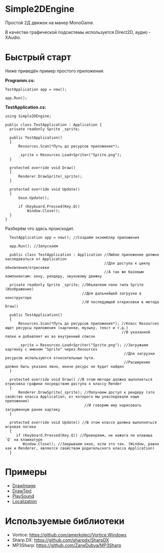 # Simple2DEngine
Простой 2Д движок на манер MonoGame.

В качестве графической подсистемы используется Direct2D, аудио - XAudio.

# Быстрый старт
Ниже приведён пример простого приложения.

**Programm.cs:**
```
TestApplication app = new();

app.Run();
```

**TestApplication.cs:**
```
﻿using Simple2DEngine;

public class TestApplication : Application {
  private readonly Sprite _sprite;

  public TestApplication()
  {
      Resources.Scan(*Путь до ресурсов приложения*);

      _sprite = Resources.Load<Sprite>("Sprite.png");
  }

  protected override void Draw()
  {      
      Renderer.DrawSprite(_sprite);
  }

  protected override void Update()
  {
      base.Update();

      if (Keyboard.Pressed(Key.Q))
          Window.Close();
  }
}
```

Разберём что здесь происходит.

```
  TestApplication app = new(); //Создаём экземпляр приложения

  app.Run(); //Запускаем
```

```
  public class TestApplication : Application //Любое приложение должно наследоваться от Application
                                             //Для доступа к циклу обновления/отрисовки
                                             //А так же базовым компонентам: окну, рендеру, звуковому движку
```

```
  private readonly Sprite _sprite; //Объявляем поле типа Sprite (Изображение)
                                   //Для дальнейшей загрузки в конструкторе
                                   //И последующей открисовки в метода Draw()
```

```
  public TestApplication()
  {
      Resources.Scan(*Путь до ресурсов приложения*); //Класс Resources ищет ресурсы приложения (картинки, музыку, текст и т.д.)
                                                     //В указанной папке и добавляет их во внутренний список

      _sprite = Resources.Load<Sprite>("Sprite.png"); //Загружаем картинку с именем "Sprite" через Resources
                                                      //Для загрузки ресурсов используются относительные пути.
                                                      //Расширение должно быть указано явно, иначе ресурс не будет найден
  }
```

```
  protected override void Draw() //В этом методе должна выполняться отрисовка графики посредством доступа к классу Render
  {      
      Renderer.DrawSprite(_sprite); //Получаем доступ к рендеру (это свойство класса Application, от которого мы унаследовали наше приложение)
                                    //И говорим ему нарисовать загруженную ранее картику
  }
```

```
  protected override void Update() //В этом классе должна выполняться игровая логика
  {
     if (Keyboard.Pressed(Key.Q)) //Проверяем, не нажата ли клавиша `Q` на клавиатуре
        Window.Close(); //Закрываем окно, если это так. (Window, равно как и Renderer, является свойством родительского класса Application)
  }
```

# Примеры
- [DrawImage](https://github.com/Barmaglot-is-here/Simple2DEngine/tree/master/Samples/DrawImage)
- [DrawText](https://github.com/Barmaglot-is-here/Simple2DEngine/tree/master/Samples/DrawText)
- [PlaySound](https://github.com/Barmaglot-is-here/Simple2DEngine/tree/master/Samples/PlaySound)
- [Localization](https://github.com/Barmaglot-is-here/Simple2DEngine/tree/master/Samples/Localization)

# Используемые библиотеки
- Vortice: https://github.com/amerkoleci/Vortice.Windows
- Sharp.DX: https://github.com/sharpdx/SharpDX
- MP3Sharp: https://github.com/ZaneDubya/MP3Sharp
